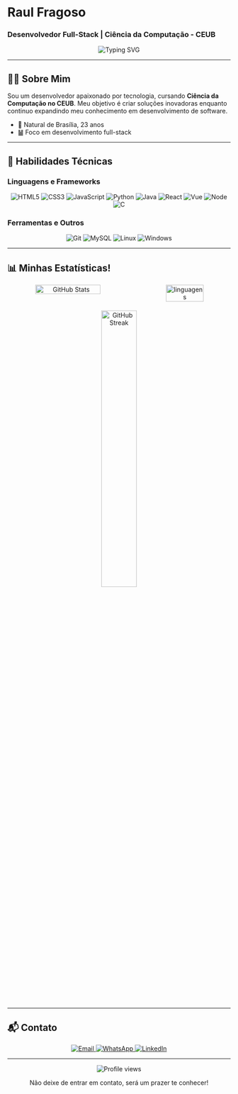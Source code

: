 # **Raul Fragoso**  
### **Desenvolvedor Full-Stack | Ciência da Computação - CEUB**  

<div align="center">
  <img src="https://readme-typing-svg.herokuapp.com?font=Fira+Code&pause=1000&color=007ef5&width=435&lines=Transformando+código+em+soluções;Aprendizado+contínuo+é+minha+meta;Tecnologia+é+minha+paixão" alt="Typing SVG" />
</div>

---

## **👨‍💻 Sobre Mim**  
Sou um desenvolvedor apaixonado por tecnologia, cursando **Ciência da Computação no CEUB**. Meu objetivo é criar soluções inovadoras enquanto continuo expandindo meu conhecimento em desenvolvimento de software.

- 🎯 Natural de Brasília, 23 anos
- ䷡ Foco em desenvolvimento full-stack

---

## **🚀 Habilidades Técnicas**

### **Linguagens e Frameworks**
<div align="center">
  <img src="https://img.shields.io/badge/HTML5-E34F26?style=for-the-badge&logo=html5&logoColor=white" alt="HTML5" />
  <img src="https://img.shields.io/badge/CSS3-1572B6?style=for-the-badge&logo=css3&logoColor=white" alt="CSS3" />
  <img src="https://img.shields.io/badge/JavaScript-F7DF1E?style=for-the-badge&logo=javascript&logoColor=black" alt="JavaScript" />
  <img src="https://img.shields.io/badge/Python-3776AB?style=for-the-badge&logo=python&logoColor=white" alt="Python" />
  <img src="https://img.shields.io/badge/Java-ED8B00?style=for-the-badge&logo=openjdk&logoColor=white" alt="Java" />
  <img src="https://img.shields.io/badge/React-61DAFB?style=for-the-badge&logo=react&logoColor=black" alt="React" />
  <img src="https://img.shields.io/badge/Vue.js-4FC08D?style=for-the-badge&logo=vue.js&logoColor=white" alt="Vue" />
  <img src="https://img.shields.io/badge/Node.js-339933?style=for-the-badge&logo=node.js&logoColor=white" alt="Node" />
  <img src="https://img.shields.io/badge/C-FF0000?style=for-the-badge&logo=c&logoColor=white" alt="C" />
</div>

### **Ferramentas e Outros**
<div align="center">
  <img src="https://img.shields.io/badge/Git-F05032?style=for-the-badge&logo=git&logoColor=white" alt="Git" />
  <img src="https://img.shields.io/badge/MySQL-4479A1?style=for-the-badge&logo=mysql&logoColor=white" alt="MySQL" />
  <img src="https://img.shields.io/badge/Linux-FCC624?style=for-the-badge&logo=linux&logoColor=black" alt="Linux" />
  <img src="https://img.shields.io/badge/Windows-0078D6?style=for-the-badge&logo=windows&logoColor=white" alt="Windows" />
</div>

---

## **📊 Minhas Estatísticas!**
<div align="center">
  <div style="display: flex; justify-content: space-between; width: 100%;">
    <img src="https://github-readme-stats.vercel.app/api?username=1harz&theme=outrun&show_icons=true&hide_border=true&count_private=true&locale=pt-br" alt="GitHub Stats" style="width: 54%;" />
    <img src="https://github-readme-stats.vercel.app/api/top-langs/?username=1harz&theme=outrun&show_icons=true&hide_border=true&layout=compact&locale=pt-br" alt="linguagens" style="width: 41.1%;" />
  </div>
  
  <img src="https://github-readme-streak-stats.herokuapp.com/?user=1harz&theme=outrun&hide_border=true" alt="GitHub Streak" style="width: 40%; margin-top: 20px;" />
</div>

---

## **📬 Contato**

<div align="center">
  <a href="mailto:raulfalluh@gmail.com">
    <img src="https://img.shields.io/badge/Gmail-D14836?style=for-the-badge&logo=gmail&logoColor=white" alt="Email" />
  </a>
  <a href="https://wa.me/5561984078564">
    <img src="https://img.shields.io/badge/WhatsApp-25D366?style=for-the-badge&logo=whatsapp&logoColor=white" alt="WhatsApp" />
  </a>
  <a href="https://www.linkedin.com/in/raulfalluh/">
    <img src="https://img.shields.io/badge/LinkedIn-0077B5?style=for-the-badge&logo=linkedin&logoColor=white" alt="LinkedIn" />
  </a>
</div>

---

<div align="center">
  <img src="https://komarev.com/ghpvc/?username=1harz&label=Profile%20views&color=0e75b6&style=flat" alt="Profile views" />
  <p>Não deixe de entrar em contato, será um prazer te conhecer!</p>
</div>
